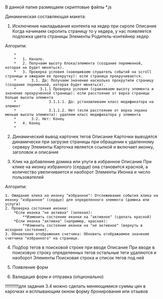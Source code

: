 В данной папке размещаем скриптовые файлы *.js

Динамическая составляющая макета:

1. Исключение накладывания контента на хедер при скроле
Описание
Когда начинаем скролить страницу то у хедера, у нас появляется подложка цвета страницы
Элементы
Родитель-контейнер хедер

Алгоритм:

        *
        *   1. Начало.
        *   2. Получаем высоту блока/элемента (создание переменной, которая не будет меняться).
        *   3. Проверка условия (навешиваем слушатель событий на scroll страницы и ожидаем ее прокрутку): если страница прокручивается.
        *       3.1. Да: Получаем значение насколько прокрутили страницу (создание переменной, которая будет меняться).
        *           3.1.1 Проверка условия (сравниваем высоту элемента и значение прокрученной страницы): если расстояние от верха страницы больше высоты элемента
        *               3.1.1.1. Да: устанавливаем класс модификатора на элемент
        *               3.1.1.2. Нет (если расстояние от верха экрана меньше высоты элемента): удаляем класс модификатора у элемента
        *       3.2. Нет: Конец
        *   4. Конец
        * 


2. Динамический вывод карточек тегов
Описание
Карточки выводятся динамически при загрузке страницы при обращении к удаленному серверу
Элементы
Карточка является ссылкой и включает иконку, заголовок и описание


3. Клик на добавление домика или улуги в избранное
Описание
При клике на иконку избранного (сердце) она становится красной, а количество увеличивается и наоборот
Элементы
Иконка и число пользователей

Алгоритм:

    1. Ожидание клика на иконку "избранное": Отслеживание события клика на иконку "избранное" (сердце) для определенного элемента (домика или услуги) 
    2. Проверка состояния иконки:
        *Если иконка "не активна" (зеленая):
            **Изменить состояние иконки на "активное" (сделать красной)
        *Если иконка "активна" (например, красная):
            **Изменить состояние иконки на "не активное" (вернуть в исходное состояние).
    3. Обновление отображения счетчика: Обновить отображаемое значение счетчика "избранного" на странице.
    

4. Подбор тегов в поисковой строке при вводе
Описание
При вводе в поисковую строку определенных тегов остальные теги удаляются и наоборот
Элементы
Поисковая строка и список тегов под ней


5. Появление форм


6. Валидация форм и отправка (опционально)



!!!!!!!!!!!для задания 3.4 можно сделать меняющимися суммы цен в карочках и всплывающим окном форму бронирования или отзывов 
